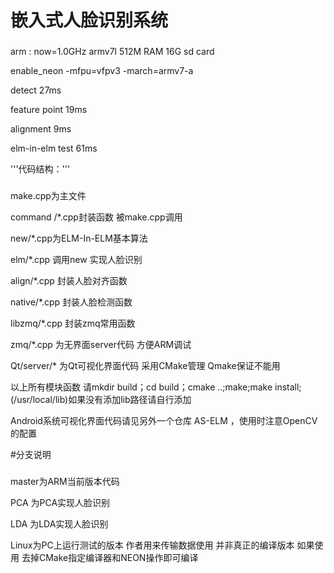 # 嵌入式人脸识别系统
###
arm : now=1.0GHz armv7l  512M RAM 16G sd card

 enable_neon  -mfpu=vfpv3 -march=armv7-a 

detect 27ms

feature point 19ms

alignment 9ms

elm-in-elm test 61ms

'''代码结构：'''

###
make.cpp为主文件

command /*.cpp封装函数 被make.cpp调用

new/*.cpp为ELM-In-ELM基本算法

elm/*.cpp 调用new 实现人脸识别

align/*.cpp 封装人脸对齐函数

native/*.cpp 封装人脸检测函数

libzmq/*.cpp 封装zmq常用函数

zmq/*.cpp 为无界面server代码 方便ARM调试

Qt/server/* 为Qt可视化界面代码 采用CMake管理 Qmake保证不能用

以上所有模块函数 请mkdir build；cd build；cmake ..;make;make install;(/usr/local/lib)如果没有添加lib路径请自行添加

Android系统可视化界面代码请见另外一个仓库 AS-ELM ，使用时注意OpenCV的配置

#分支说明

###
master为ARM当前版本代码

PCA 为PCA实现人脸识别

LDA 为LDA实现人脸识别

Linux为PC上运行测试的版本 作者用来传输数据使用 并非真正的编译版本 如果使用 去掉CMake指定编译器和NEON操作即可编译
